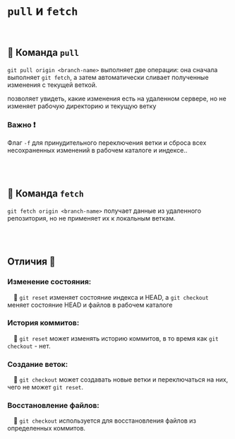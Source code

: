 # `pull` и `fetch`

<br>

## 🚩 Команда `pull`
`git pull origin <branch-name>` выполняет две операции: она сначала выполняет `git fetch`, а затем автоматически сливает полученные изменения с текущей веткой.

позволяет увидеть, какие изменения есть на удаленном сервере, но не изменяет рабочую директорию и текущую ветку


### Важно ❗
Флаг `-f` для принудительного переключения ветки и сброса всех несохраненных изменений в рабочем каталоге и индексе..

<br>
<br>

## 🚩 Команда `fetch`
`git fetch origin <branch-name>` получает данные из удаленного репозитория, но не применяет их к локальным веткам.




<br>
<br>

## Отличия 🛑

### Изменение состояния: 
&emsp;🔵 `git reset` изменяет состояние индекса и HEAD, а `git checkout` меняет состояние HEAD и файлов в рабочем каталоге

### История коммитов: 
&emsp;🔵 `git reset` может изменять историю коммитов, в то время как `git checkout` - нет.

### Создание веток: 
&emsp;🔵 `git checkout` может создавать новые ветки и переключаться на них, чего не может `git reset`.

### Восстановление файлов: 
&emsp;🔵 `git checkout` используется для восстановления файлов из определенных коммитов.
